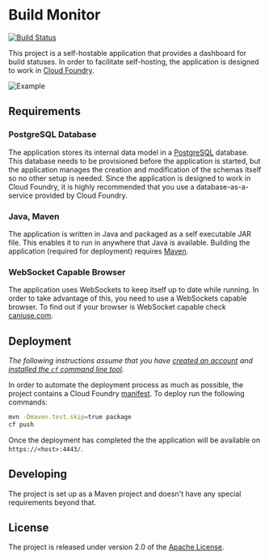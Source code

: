 # Build Monitor
[![Build Status](https://travis-ci.org/nebhale/build-monitor.svg?branch=master)](https://travis-ci.org/nebhale/build-monitor)

This project is a self-hostable application that provides a dashboard for build statuses.  In order to facilitate self-hosting, the application is designed to work in [Cloud Foundry][].

![Example](https://nebhale.github.io/build-monitor/example.png)

## Requirements

### PostgreSQL Database
The application stores its internal data model in a [PostgreSQL][] database.  This database needs to be provisioned before the application is started, but the application manages the creation and modification of the schemas itself so no other setup is needed.  Since the application is designed to work in Cloud Foundry, it is highly recommended that you use a database-as-a-service provided by Cloud Foundry.

### Java, Maven
The application is written in Java and packaged as a self executable JAR file.  This enables it to run in anywhere that Java is available.  Building the application (required for deployment) requires [Maven][].

### WebSocket Capable Browser
The application uses WebSockets to keep itself up to date while running.  In order to take advantage of this, you need to use a WebSockets capable browser.  To find out if your browser is WebSocket capable check [caniuse.com][].


## Deployment
_The following instructions assume that you have [created an account][cloud-foundry-account] and [installed the `cf` command line tool][]._

In order to automate the deployment process as much as possible, the project contains a Cloud Foundry [manifest][].  To deploy run the following commands:

```bash
mvn -Dmaven.test.skip=true package
cf push
```

Once the deployment has completed the the application will be available on `https://<host>:4443/`.

## Developing
The project is set up as a Maven project and doesn't have any special requirements beyond that.


## License
The project is released under version 2.0 of the [Apache License][].

[Apache License]: http://www.apache.org/licenses/LICENSE-2.0
[caniuse.com]: http://caniuse.com/#feat=websockets
[Cloud Foundry]: http://run.pivotal.io
[cloud-foundry-account]: http://docs.cloudfoundry.com/docs/dotcom/getting-started.html#signup
[installed the `cf` command line tool]: http://docs.cloudfoundry.com/docs/dotcom/getting-started.html#install-cf
[manifest]: manifest.yml
[Maven]: http://maven.apache.org
[PostgreSQL]: http://www.postgresql.org

